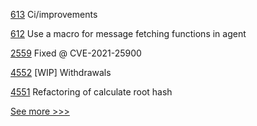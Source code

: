 
[613](https://github.com/hyperledger/aries-vcx/pull/613) Ci/improvements

[612](https://github.com/hyperledger/aries-vcx/pull/612) Use a macro for message fetching functions in agent

[2559](https://github.com/hyperledger/indy-sdk/pull/2559) Fixed @ CVE-2021-25900

[4552](https://github.com/hyperledger/besu/pull/4552) [WIP] Withdrawals 

[4551](https://github.com/hyperledger/besu/pull/4551) Refactoring of calculate root hash


[See more >>>](https://start-here.hyperledger.org/pull-requests)
